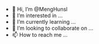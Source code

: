 - 👋 Hi, I’m @MengHunsl
- 👀 I’m interested in ...
- 🌱 I’m currently learning ...
- 💞️ I’m looking to collaborate on ...
- 📫 How to reach me ...

<!---
MengHunsl/MengHunsl is a ✨ special ✨ repository because its `README.md` (this file) appears on your GitHub profile.
You can click the Preview link to take a look at your changes.
--->
